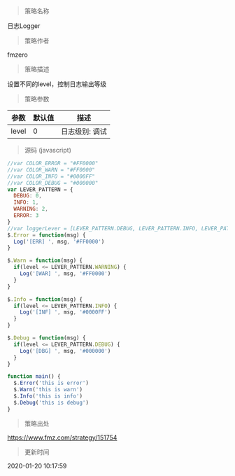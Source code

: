 
> 策略名称

日志Logger

> 策略作者

fmzero

> 策略描述

设置不同的level，控制日志输出等级

> 策略参数



|参数|默认值|描述|
|----|----|----|
|level|0|日志级别: 调试|信息|警告|错误|


> 源码 (javascript)

``` javascript
//var COLOR_ERROR = "#FF0000"
//var COLOR_WARN = "#FF0000"
//var COLOR_INFO = "#0000FF"
//var COLOR_DEBUG = "#000000"
var LEVER_PATTERN = {
  DEBUG: 0,
  INFO: 1,
  WARNING: 2,
  ERROR: 3
}
//var loggerLever = [LEVER_PATTERN.DEBUG, LEVER_PATTERN.INFO, LEVER_PATTERN.WARNING, LEVER_PATTERN.ERROR][level]
$.Error = function(msg) {
  Log('[ERR] ', msg, '#FF0000')
}

$.Warn = function(msg) {
  if(level <= LEVER_PATTERN.WARNING) {
    Log('[WAR] ', msg, '#FF0000')
  }  
}

$.Info = function(msg) {
  if(level <= LEVER_PATTERN.INFO) {
    Log('[INF] ', msg, '#0000FF')
  }
}

$.Debug = function(msg) {
  if(level <= LEVER_PATTERN.DEBUG) {
    Log('[DBG] ', msg, '#000000')
  }
}

function main() {
  $.Error('this is error')
  $.Warn('this is warn')
  $.Info('this is info')
  $.Debug('this is debug')
}

```

> 策略出处

https://www.fmz.com/strategy/151754

> 更新时间

2020-01-20 10:17:59
